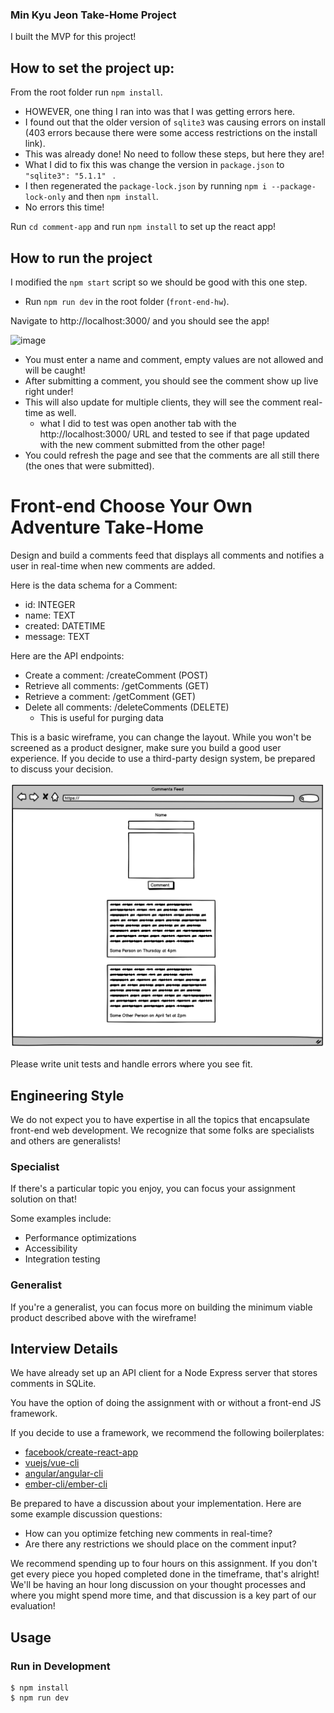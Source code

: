 ### Min Kyu Jeon Take-Home Project

I built the MVP for this project! 

## How to set the project up:
From the root folder run `npm install`. 
- HOWEVER, one thing I ran into was that I was getting errors here. 
- I found out that the older version of `sqlite3` was causing errors on install (403 errors because there were some access restrictions on the install link). 
- This was already done! No need to follow these steps, but here they are! 
- What I did to fix this was change the version in `package.json` to `"sqlite3": "5.1.1" ` . 
- I then regenerated the `package-lock.json` by running `npm i --package-lock-only` and then `npm install`.
- No errors this time!

Run `cd comment-app` and run `npm install` to set up the react app!

## How to run the project
I modified the `npm start` script so we should be good with this one step.
- Run `npm run dev` in the root folder (`front-end-hw`). 

Navigate to http://localhost:3000/ and you should see the app! 

<img width="818" alt="image" src="https://user-images.githubusercontent.com/108198395/193167561-a0c35bb5-0cff-4291-a5d7-4a35a4b083dc.png">

- You must enter a name and comment, empty values are not allowed and will be caught! 
- After submitting a comment, you should see the comment show up live right under! 
- This will also update for multiple clients, they will see the comment real-time as well. 
   - what I did to test was open another tab with the http://localhost:3000/ URL and tested to see if that page updated with the new comment submitted from the other page! 
- You could refresh the page and see that the comments are all still there (the ones that were submitted). 

# Front-end Choose Your Own Adventure Take-Home

Design and build a comments feed that displays all comments and notifies a user in real-time when new comments are added.

Here is the data schema for a Comment:
* id: INTEGER
* name: TEXT
* created: DATETIME
* message: TEXT

Here are the API endpoints:
* Create a comment: /createComment (POST)
* Retrieve all comments: /getComments (GET)
* Retrieve a comment: /getComment (GET)
* Delete all comments: /deleteComments (DELETE)
  * This is useful for purging data

This is a basic wireframe, you can change the layout. While you won't be screened as a product designer, make sure you build a good user experience. If you decide to use a third-party design system, be prepared to discuss your decision.

![Basic wireframe](wireframe.png)

Please write unit tests and handle errors where you see fit.

## Engineering Style

We do not expect you to have expertise in all the topics that encapsulate front-end web development. We recognize that some folks are specialists and others are generalists!

### Specialist

If there's a particular topic you enjoy, you can focus your assignment solution on that!

Some examples include:
* Performance optimizations
* Accessibility
* Integration testing

### Generalist

If you're a generalist, you can focus more on building the minimum viable product described above with the wireframe!

## Interview Details

We have already set up an API client for a Node Express server that stores comments in SQLite.

You have the option of doing the assignment with or without a front-end JS framework.

If you decide to use a framework, we recommend the following boilerplates:
* [facebook/create-react-app](https://github.com/facebook/create-react-app)
* [vuejs/vue-cli](https://github.com/vuejs/vue-cli)
* [angular/angular-cli](https://github.com/angular/angular-cli)
* [ember-cli/ember-cli](https://github.com/ember-cli/ember-cli)

Be prepared to have a discussion about your implementation. Here are some example discussion questions:
* How can you optimize fetching new comments in real-time?
* Are there any restrictions we should place on the comment input?

We recommend spending up to four hours on this assignment. If you don't get every piece you hoped completed done in the timeframe, that's alright! We'll be having an hour long discussion on your thought processes and where you might spend more time, and that discussion is a key part of our evaluation!

## Usage

### Run in Development

```
$ npm install
$ npm run dev
```
